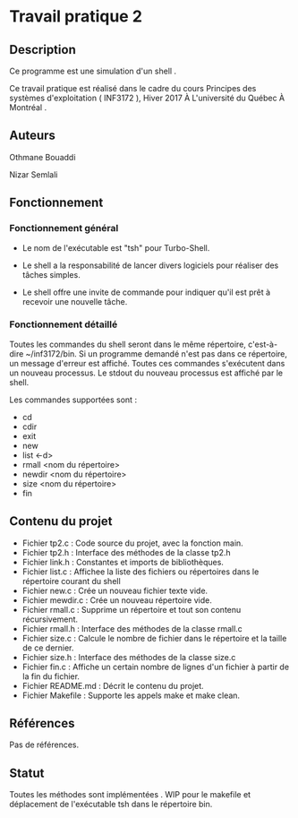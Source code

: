 # Travail pratique 2

## Description

Ce programme est une simulation d'un shell .
  
Ce travail pratique est réalisé dans le cadre du cours Principes des systèmes d'exploitation ( INF3172 ), Hiver 2017 À L'université du Québec À Montréal .  

## Auteurs

Othmane Bouaddi

Nizar Semlali 
  

## Fonctionnement

### Fonctionnement général 

* Le nom de l'exécutable est "tsh" pour Turbo-Shell.
  
* Le shell a la responsabilité de lancer divers logiciels pour réaliser des tâches simples.
  
* Le shell offre une invite de commande pour indiquer qu'il est prêt à recevoir une nouvelle tâche.

  
  

### Fonctionnement détaillé 
  
Toutes les commandes du shell seront dans le même répertoire, c'est-à-dire ~/inf3172/bin.
Si un programme demandé n'est pas dans ce répertoire, un message d'erreur est affiché.
Toutes ces commandes s'exécutent dans un nouveau processus.
Le stdout du nouveau processus est affiché par le shell.
  

Les commandes supportées sont :  
  
  * cd <repertoire destination>
  * cdir
  * exit
  * new <nom de fichier>
  * list <-d>
  * rmall <nom du répertoire>
  * newdir <nom du répertoire>
  * size <nom du répertoire>
  * fin <nbLignes> <fichier>
  

  
## Contenu du projet

* Fichier tp2.c :     Code source du projet, avec la fonction main.
* Fichier tp2.h :     Interface des méthodes de la classe tp2.h
* Fichier link.h :    Constantes et imports de bibliothèques.
* Fichier list.c :    Affichee la liste des fichiers ou répertoires dans le répertoire courant du shell
* Fichier new.c :     Crée un nouveau fichier texte vide.
* Fichier mewdir.c :  Crée un nouveau répertoire vide.
* Fichier rmall.c :   Supprime un répertoire et tout son contenu récursivement.
* Fichier rmall.h :   Interface des méthodes de la classe rmall.c
* Fichier size.c :    Calcule le nombre de fichier dans le répertoire et la taille de ce dernier.
* Fichier size.h :    Interface des méthodes de la classe size.c
* Fichier fin.c :     Affiche un certain nombre de lignes d'un fichier à partir de la fin du fichier.
* Fichier README.md : Décrit le contenu du projet.
* Fichier Makefile :  Supporte les appels make et make clean.


## Références

Pas de références.

## Statut

Toutes les méthodes sont implémentées . 
WIP pour le makefile et déplacement de l'exécutable tsh dans le répertoire bin.